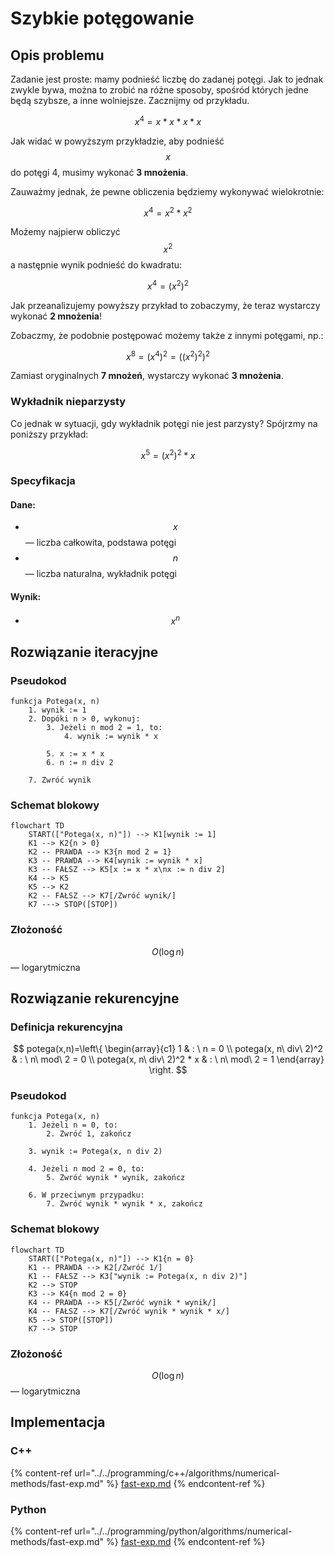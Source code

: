# Szybkie potęgowanie

## Opis problemu

Zadanie jest proste: mamy podnieść liczbę do zadanej potęgi. Jak to jednak zwykle bywa, można to zrobić na różne sposoby, spośród których jedne będą szybsze, a inne wolniejsze. Zacznijmy od przykładu.

$$
x^4=x*x*x*x
$$

Jak widać w powyższym przykładzie, aby podnieść $$x$$ do potęgi 4, musimy wykonać **3 mnożenia**.

Zauważmy jednak, że pewne obliczenia będziemy wykonywać wielokrotnie:

$$
x^4=x^2*x^2
$$

Możemy najpierw obliczyć $$x^2$$ a następnie wynik podnieść do kwadratu:

$$
x^4=(x^2)^2
$$

Jak przeanalizujemy powyższy przykład to zobaczymy, że teraz wystarczy wykonać **2 mnożenia**!

Zobaczmy, że podobnie postępować możemy także z innymi potęgami, np.:

$$
x^8=(x^4)^2=((x^2)^2)^2
$$

Zamiast oryginalnych **7 mnożeń**, wystarczy wykonać **3 mnożenia**.

### Wykładnik nieparzysty

Co jednak w sytuacji, gdy wykładnik potęgi nie jest parzysty? Spójrzmy na poniższy przykład:

$$
x^5=(x^2)^2*x
$$

### Specyfikacja

#### Dane:

* $$x$$ — liczba całkowita, podstawa potęgi
* $$n$$ — liczba naturalna, wykładnik potęgi

#### Wynik:

* $$x^n$$

## Rozwiązanie iteracyjne

### Pseudokod

```
funkcja Potega(x, n)
    1. wynik := 1
    2. Dopóki n > 0, wykonuj:
        3. Jeżeli n mod 2 = 1, to:
            4. wynik := wynik * x
        
        5. x := x * x
        6. n := n div 2
    
    7. Zwróć wynik
```

### Schemat blokowy

```mermaid
flowchart TD
	START(["Potega(x, n)"]) --> K1[wynik := 1]
	K1 --> K2{n > 0}
	K2 -- PRAWDA --> K3{n mod 2 = 1}
	K3 -- PRAWDA --> K4[wynik := wynik * x]
	K3 -- FAŁSZ --> K5[x := x * x\nx := n div 2]
	K4 --> K5
	K5 --> K2
	K2 -- FAŁSZ --> K7[/Zwróć wynik/]
	K7 ---> STOP([STOP])
```

### Złożoność

$$O(\log{n})$$ — logarytmiczna

## Rozwiązanie rekurencyjne

### Definicja rekurencyjna

$$
potega(x,n)=\left\{ \begin{array}{c1}
1 & : \ n = 0 \\
potega(x, n\ div\ 2)^2 & : \ n\ mod\ 2 = 0 \\
potega(x, n\ div\ 2)^2 * x & : \ n\ mod\ 2 = 1
\end{array} \right.
$$

### Pseudokod

```
funkcja Potega(x, n)
    1. Jeżeli n = 0, to:
        2. Zwróć 1, zakończ
    
    3. wynik := Potega(x, n div 2)

    4. Jeżeli n mod 2 = 0, to:
        5. Zwróć wynik * wynik, zakończ
    
    6. W przeciwnym przypadku:
        7. Zwróć wynik * wynik * x, zakończ
```

### Schemat blokowy

```mermaid
flowchart TD
	START(["Potega(x, n)"]) --> K1{n = 0}
	K1 -- PRAWDA --> K2[/Zwróć 1/]
	K1 -- FAŁSZ --> K3["wynik := Potega(x, n div 2)"]
	K2 --> STOP
	K3 --> K4{n mod 2 = 0}
	K4 -- PRAWDA --> K5[/Zwróć wynik * wynik/]
	K4 -- FAŁSZ --> K7[/Zwróć wynik * wynik * x/]
	K5 --> STOP([STOP])
	K7 --> STOP
```

### Złożoność

$$O(\log{n})$$ — logarytmiczna

## Implementacja

### C++

{% content-ref url="../../programming/c++/algorithms/numerical-methods/fast-exp.md" %}
[fast-exp.md](../../programming/c++/algorithms/numerical-methods/fast-exp.md)
{% endcontent-ref %}

### Python

{% content-ref url="../../programming/python/algorithms/numerical-methods/fast-exp.md" %}
[fast-exp.md](../../programming/python/algorithms/numerical-methods/fast-exp.md)
{% endcontent-ref %}
